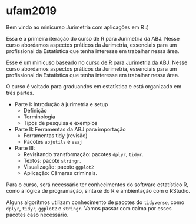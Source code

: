 # ufam2019

Bem vindo ao minicurso Jurimetria com aplicações em R :)

Essa é a primeira iteração do curso de R para Jurimetria da ABJ. Nesse curso abordamos aspectos práticos da Jurimetria, essenciais para um profissional da Estatística que tenha interesse em trabalhar nessa área.

Esse é um minicuso baseado no [curso de R para Jurimetria da ABJ](https://abjur.github.com/r4jurimetrics). Nesse curso abordamos aspectos práticos da Jurimetria, essenciais para um profissional da Estatística que tenha interesse em trabalhar nessa área.

O curso é voltado para graduandos em estatística e está organizado em três partes. 

- Parte I: Introdução à jurimetria e setup
    - Definição
    - Terminologia
    - Tipos de pesquisa e exemplos
- Parte II: Ferramentas da ABJ para importação
    - Ferramentas tidy (revisão)
    - Pacotes `abjutils` e `esaj`
- Parte III:
    - Revisitando transformação: pacotes `dplyr`, `tidyr`.
    - Textos: pacote `stringr`.
    - Visualização: pacote `ggplot2`
    - Aplicação: Câmaras criminais.

Para o curso, será necessário ter conhecimentos do software estatístico R, como a lógica de programação, sintaxe do R e ambientação com o RStudio. 

Alguns algoritmos utilizam conhecimento de pacotes do `tidyverse`, como `dplyr`, `tidyr`, `ggplot2` e `stringr`. Vamos passar com calma por esses pacotes caso necessário.
